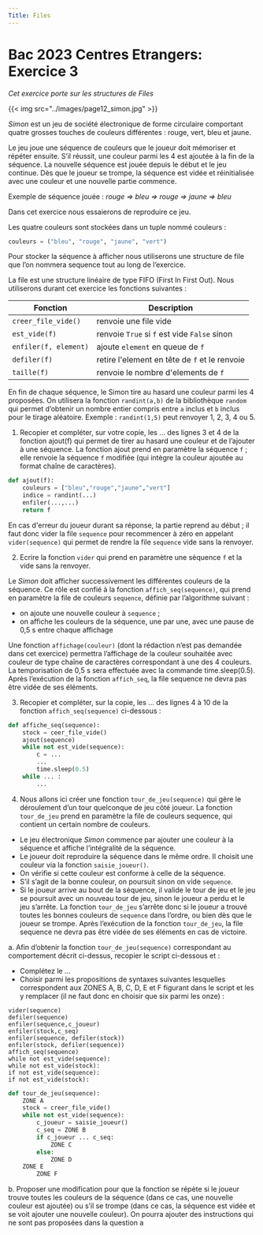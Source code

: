 ```yaml
---
Title: Files
---
```


# Bac 2023 Centres Etrangers: Exercice 3 
*Cet exercice porte sur les structures de Files*

{{< img src="../images/page12_simon.jpg" >}}

*Simon* est un jeu de société électronique de forme circulaire comportant quatre grosses touches de couleurs différentes : rouge, vert, bleu et jaune.

Le jeu joue une séquence de couleurs que le joueur doit
mémoriser et répéter ensuite. S’il réussit, une couleur parmi les 4
est ajoutée à la fin de la séquence. La nouvelle séquence est
jouée depuis le début et le jeu continue. Dès que le joueur se
trompe, la séquence est vidée et réinitialisée avec une couleur et
une nouvelle partie commence.

Exemple de séquence jouée : *rouge => bleu => rouge => jaune => bleu*

Dans cet exercice nous essaierons de reproduire ce jeu.

Les quatre couleurs sont stockées dans un tuple nommé couleurs :

```python
couleurs = ("bleu", "rouge", "jaune", "vert")
```

Pour stocker la séquence à afficher nous utiliserons une structure de file que l’on nommera sequence tout au long de l’exercice.

La file est une structure linéaire de type FIFO (First In First Out). Nous utiliserons durant cet exercice les fonctions suivantes :

| Fonction | Description |
|--- |--- |
|  `creer_file_vide()` | renvoie une file vide |
| `est_vide(f)` | renvoie `True` si `f` est vide `False` sinon |
| `enfiler(f, element)` | ajoute `element` en queue de `f` |
| `defiler(f)` | retire l'element en tête de `f` et le renvoie |
| `taille(f)` | renvoie le nombre d'elements de `f` |

En fin de chaque séquence, le Simon tire au hasard une couleur parmi les 4 proposées.
On utilisera la fonction `randint(a,b)` de la bibliothèque `random` qui permet
d’obtenir un nombre entier compris entre `a` inclus et `b` inclus pour le tirage aléatoire.
Exemple : `randint(1,5)` peut renvoyer 1, 2, 3, 4 ou 5.

1. Recopier et compléter, sur votre copie, les ... des lignes 3 et 4 de la fonction
ajout(f) qui permet de tirer au hasard une couleur et de l’ajouter à une séquence.
La fonction ajout prend en paramètre la séquence `f` ; elle renvoie la séquence `f`
modifiée (qui intègre la couleur ajoutée au format chaîne de caractères). 

```python
def ajout(f):
	couleurs = ["bleu","rouge","jaune","vert"]
	indice = randint(...)
	enfiler(...,...)
	return f
```

En cas d'erreur du joueur durant sa réponse, la partie reprend au début ; il faut donc
vider la file `sequence` pour recommencer à zéro en appelant `vider(sequence)` qui
permet de rendre la file `sequence` vide sans la renvoyer.

2. Ecrire la fonction `vider` qui prend en paramètre une séquence `f` et la vide sans la
renvoyer.

Le *Simon* doit afficher successivement les différentes couleurs de la séquence.
Ce rôle est confié à la fonction `affich_seq(sequence)`, qui prend en paramètre la
file de couleurs `sequence`, définie par l’algorithme suivant :

* on ajoute une nouvelle couleur à `sequence` ;
* on affiche les couleurs de la séquence, une par une, avec une pause de 0,5 s entre
chaque affichage

Une fonction `affichage(couleur)` (dont la rédaction n’est pas demandée dans
cet exercice) permettra l’affichage de la couleur souhaitée avec couleur de type
chaîne de caractères correspondant à une des 4 couleurs.
La temporisation de 0,5 s sera effectuée avec la commande time.sleep(0.5).
Après l’exécution de la fonction `affich_seq`, la file sequence ne devra pas être
vidée de ses éléments. 

3. Recopier et compléter, sur la copie, les ... des lignes 4 à 10 de la fonction
`affich_seq(sequence)` ci-dessous :

```python
def affiche_seq(sequence):
	stock = ceer_file_vide()
	ajout(sequence)
	while not est_vide(sequence):
		c = ...
		...
		time.sleep(0.5)
	while ... : 
		...
```

4. Nous allons ici créer une fonction `tour_de_jeu(sequence)` qui gère le déroulement
d’un tour quelconque de jeu côté joueur. La fonction `tour_de_jeu` prend en
paramètre la file de couleurs sequence, qui contient un certain nombre de couleurs.
- Le jeu électronique *Simon* commence par ajouter une couleur à la séquence et
affiche l’intégralité de la séquence.
- Le joueur doit reproduire la séquence dans le même ordre. Il choisit une couleur
via la fonction `saisie_joueur()`.
- On vérifie si cette couleur est conforme à celle de la séquence.
- S’il s’agit de la bonne couleur, on poursuit sinon on vide `sequence`.
- Si le joueur arrive au bout de la séquence, il valide le tour de jeu et le jeu se
poursuit avec un nouveau tour de jeu, sinon le joueur a perdu et le jeu s’arrête.
La fonction `tour_de_jeu` s’arrête donc si le joueur a trouvé toutes les bonnes
couleurs de `sequence` dans l’ordre, ou bien dès que le joueur se trompe.
Après l’exécution de la fonction `tour_de_jeu`, la file sequence ne devra pas être
vidée de ses éléments en cas de victoire.

a. Afin d’obtenir la fonction `tour_de_jeu(sequence)` correspondant au comportement décrit ci-dessus, recopier le script ci-dessous et :

* Complétez le ...
* Choisir parmi les propositions de syntaxes suivantes lesquelles
correspondent aux ZONES A, B, C, D, E et F figurant dans le script et les y
remplacer (il ne faut donc en choisir que six parmi les onze) :

```
vider(sequence)
defiler(sequence)
enfiler(sequence,c_joueur)
enfiler(stock,c_seq)
enfiler(sequence, defiler(stock))
enfiler(stock, defiler(sequence))
affich_seq(sequence)
while not est_vide(sequence):
while not est_vide(stock):
if not est_vide(sequence):
if not est_vide(stock):
```

```python
def tour_de_jeu(sequence):
	ZONE A
	stock = creer_file_vide()
	while not est_vide(sequence):
		c_joueur = saisie_joueur()
		c_seq = ZONE B
		if c_joueur ... c_seq:
			ZONE C
		else:
			ZONE D
	ZONE E
	    ZONE F
```

b. Proposer une modification pour que la fonction se répète si le joueur trouve
toutes les couleurs de la séquence (dans ce cas, une nouvelle couleur est ajoutée) ou s’il se trompe (dans ce cas, la séquence est vidée et se voit ajouter une
nouvelle couleur). On pourra ajouter des instructions qui ne sont pas proposées
dans la question a